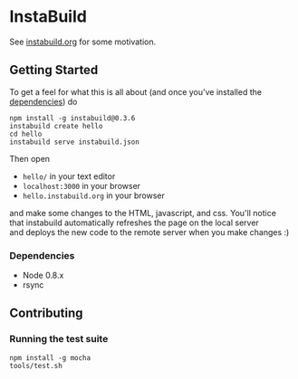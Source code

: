 
# InstaBuild

See [instabuild.org](http://instabuild.org) for some motivation.

## Getting Started

To get a feel for what this is all about (and once you've installed the  
[dependencies](#dependencies)) do  

    npm install -g instabuild@0.3.6
    instabuild create hello
    cd hello
    instabuild serve instabuild.json

Then open  

+ `hello/` in your text editor
+ `localhost:3000` in your browser
+ `hello.instabuild.org` in your browser

and make some changes to the HTML, javascript, and css. You'll notice  
that instabuild automatically refreshes the page on the local server  
and deploys the new code to the remote server when you make changes :)

### Dependencies

+ Node 0.8.x
+ rsync

## Contributing

### Running the test suite

    npm install -g mocha
    tools/test.sh
